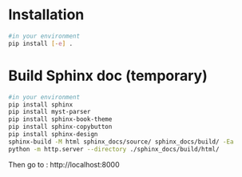 # Installation

```bash
#in your environment
pip install [-e] .
```

# Build Sphinx doc (temporary)

```bash
#in your environment
pip install sphinx
pip install myst-parser
pip install sphinx-book-theme
pip install sphinx-copybutton
pip install sphinx-design
sphinx-build -M html sphinx_docs/source/ sphinx_docs/build/ -Ea
python -m http.server --directory ./sphinx_docs/build/html/
```

Then go to : http://localhost:8000
